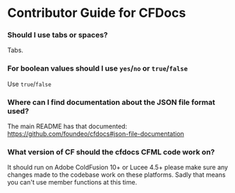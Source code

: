 # Contributor Guide for CFDocs

### Should I use tabs or spaces?

Tabs.

### For boolean values should I use `yes`/`no` or `true`/`false`

Use `true`/`false`

### Where can I find documentation about the JSON file format used?

The main README has that documented: https://github.com/foundeo/cfdocs#json-file-documentation

### What version of CF should the cfdocs CFML code work on?

It should run on Adobe ColdFusion 10+ or Lucee 4.5+ please make sure any changes 
made to the codebase work on these platforms. Sadly that means you can't use member
functions at this time.